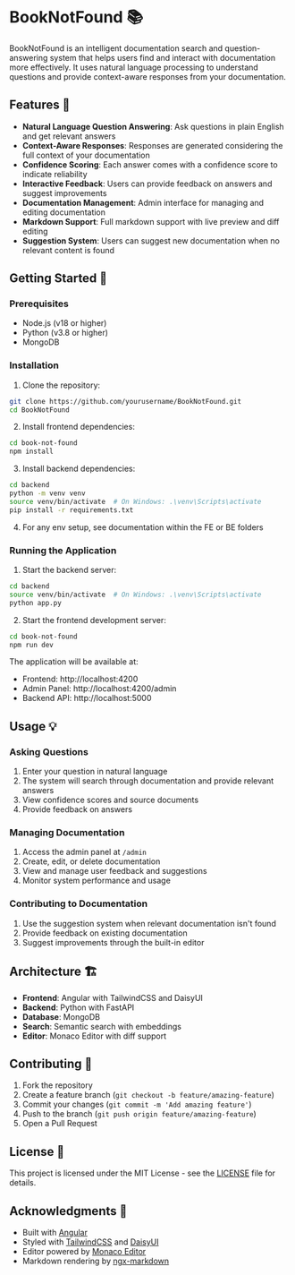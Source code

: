 # BookNotFound 📚

BookNotFound is an intelligent documentation search and question-answering system that helps users find and interact with documentation more effectively. It uses natural language processing to understand questions and provide context-aware responses from your documentation.

## Features 🌟

- **Natural Language Question Answering**: Ask questions in plain English and get relevant answers
- **Context-Aware Responses**: Responses are generated considering the full context of your documentation
- **Confidence Scoring**: Each answer comes with a confidence score to indicate reliability
- **Interactive Feedback**: Users can provide feedback on answers and suggest improvements
- **Documentation Management**: Admin interface for managing and editing documentation
- **Markdown Support**: Full markdown support with live preview and diff editing
- **Suggestion System**: Users can suggest new documentation when no relevant content is found

## Getting Started 🚀

### Prerequisites

- Node.js (v18 or higher)
- Python (v3.8 or higher)
- MongoDB

### Installation

1. Clone the repository:
```bash
git clone https://github.com/yourusername/BookNotFound.git
cd BookNotFound
```

2. Install frontend dependencies:
```bash
cd book-not-found
npm install
```

3. Install backend dependencies:
```bash
cd backend
python -m venv venv
source venv/bin/activate  # On Windows: .\venv\Scripts\activate
pip install -r requirements.txt
```

4. For any env setup, see documentation within the FE or BE folders

### Running the Application

1. Start the backend server:
```bash
cd backend
source venv/bin/activate  # On Windows: .\venv\Scripts\activate
python app.py
```

2. Start the frontend development server:
```bash
cd book-not-found
npm run dev
```

The application will be available at:
- Frontend: http://localhost:4200
- Admin Panel: http://localhost:4200/admin
- Backend API: http://localhost:5000

## Usage 💡

### Asking Questions
1. Enter your question in natural language
2. The system will search through documentation and provide relevant answers
3. View confidence scores and source documents
4. Provide feedback on answers

### Managing Documentation
1. Access the admin panel at `/admin`
2. Create, edit, or delete documentation
3. View and manage user feedback and suggestions
4. Monitor system performance and usage

### Contributing to Documentation
1. Use the suggestion system when relevant documentation isn't found
2. Provide feedback on existing documentation
3. Suggest improvements through the built-in editor

## Architecture 🏗️

- **Frontend**: Angular with TailwindCSS and DaisyUI
- **Backend**: Python with FastAPI
- **Database**: MongoDB
- **Search**: Semantic search with embeddings
- **Editor**: Monaco Editor with diff support

## Contributing 🤝

1. Fork the repository
2. Create a feature branch (`git checkout -b feature/amazing-feature`)
3. Commit your changes (`git commit -m 'Add amazing feature'`)
4. Push to the branch (`git push origin feature/amazing-feature`)
5. Open a Pull Request

## License 📄

This project is licensed under the MIT License - see the [LICENSE](LICENSE) file for details.

## Acknowledgments 🙏

- Built with [Angular](https://angular.io/)
- Styled with [TailwindCSS](https://tailwindcss.com/) and [DaisyUI](https://daisyui.com/)
- Editor powered by [Monaco Editor](https://microsoft.github.io/monaco-editor/)
- Markdown rendering by [ngx-markdown](https://github.com/jfcere/ngx-markdown) 